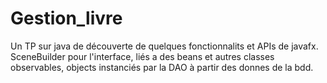 # Gestion_livre
Un TP sur java de découverte de quelques fonctionnalits et APIs de javafx.
SceneBuilder pour l'interface, liés a des beans et autres classes observables, objects instanciés par la DAO à partir des donnes de la bdd. 

